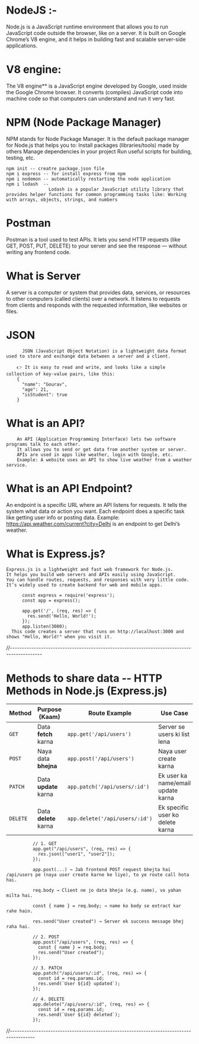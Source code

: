 # NodeJS :- 
  Node.js is a JavaScript runtime environment that allows you to run JavaScript code outside the browser, like on a server.
  It is built on Google Chrome’s V8 engine, and it helps in building fast and scalable server-side applications.

# V8 engine:
  The V8 engine** is a JavaScript engine developed by Google, used inside the Google Chrome browser.
  It converts (compiles) JavaScript code into machine code so that computers can understand and run it very fast.

# NPM (Node Package Manager)
  NPM stands for Node Package Manager.
  It is the default package manager for Node.js that helps you to:
  Install packages (libraries/tools) made by others
  Manage dependencies in your project
  Run useful scripts for building, testing, etc.

    npm init -- creatre package.json file 
    npm i express -- for install express from npm 
    npm i nodemon -- automatically restarting the node application
    npm i lodash  -- 
                    Lodash is a popular JavaScript utility library that provides helper functions for common programming tasks like: Working with arrays, objects, strings, and numbers

# Postman
  Postman is a tool used to test APIs.
  It lets you send HTTP requests (like GET, POST, PUT, DELETE) to your server and see the response — without writing any frontend code.

  # What is Server
  A server is a computer or system that provides data, services, or resources to other computers (called clients) over a network.
  It listens to requests from clients and responds with the requested information, like websites or files.

  # JSON
          JSON (JavaScript Object Notation) is a lightweight data format used to store and exchange data between a server and a client.

        👉 It is easy to read and write, and looks like a simple collection of key-value pairs, like this:
        {
          "name": "Gourav",
          "age": 21,
          "isStudent": true
        }

#  What is an API?
        An API (Application Programming Interface) lets two software programs talk to each other.
        It allows you to send or get data from another system or server.
        APIs are used in apps like weather, login with Google, etc.
        Example: A website uses an API to show live weather from a weather service.

# What is an API Endpoint?
  An endpoint is a specific URL where an API listens for requests.
  It tells the system what data or action you want.
  Each endpoint does a specific task like getting user info or posting data.
  Example: https://api.weather.com/current?city=Delhi is an endpoint to get Delhi’s weather.

# What is Express.js?
    Express.js is a lightweight and fast web framework for Node.js.
    It helps you build web servers and APIs easily using JavaScript.
    You can handle routes, requests, and responses with very little code.
    It’s widely used to create backend for web and mobile apps.

          const express = require('express');
          const app = express();

          app.get('/', (req, res) => {
            res.send('Hello, World!');
          });
          app.listen(3000);
      This code creates a server that runs on http://localhost:3000 and shows "Hello, World!" when you visit it.

//-------------------------------------------------------------------------------------------
# Methods to share data --  HTTP Methods in Node.js (Express.js)

| Method   | Purpose (Kaam)        | Route Example                  | Use Case                           |
| -------- | --------------------- | ------------------------------ | ---------------------------------- |
| `GET`    | Data **fetch** karna  | `app.get('/api/users')`        | Server se users ki list lena       |
| `POST`   | Naya data **bhejna**  | `app.post('/api/users')`       | Naya user create karna             |
| `PATCH`  | Data **update** karna | `app.patch('/api/users/:id')`  | Ek user ka name/email update karna |
| `DELETE` | Data **delete** karna | `app.delete('/api/users/:id')` | Ek specific user ko delete karna   |


              // 1. GET
              app.get("/api/users", (req, res) => {
                res.json(["user1", "user2"]);
              });

              app.post(...) → Jab frontend POST request bhejta hai /api/users pe (naya user create karne ke liye), to ye route call hota hai.

              req.body → Client ne jo data bheja (e.g. name), vo yahan milta hai.

              const { name } = req.body; → name ko body se extract kar rahe hain.

              res.send("User created") → Server ek success message bhej raha hai.

              // 2. POST
              app.post("/api/users", (req, res) => {
                const { name } = req.body;
                res.send("User created");
              });

              // 3. PATCH
              app.patch("/api/users/:id", (req, res) => {
                const id = req.params.id;
                res.send(`User ${id} updated`);
              });

              // 4. DELETE
              app.delete("/api/users/:id", (req, res) => {
                const id = req.params.id;
                res.send(`User ${id} deleted`);
              });

//----------------------------------------------------------------------------------------
